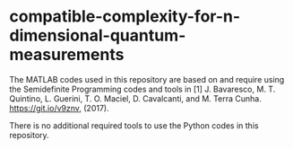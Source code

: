 # compatible-complexity-for-n-dimensional-quantum-measurements

The MATLAB codes used in this repository are based on and require using the Semidefinite Programming codes and tools in [1] J. Bavaresco, M. T. Quintino, L. Guerini, T. O. Maciel, D. Cavalcanti, and M. Terra Cunha. https://git.io/v9znv, (2017). 

There is no additional required tools to use the Python codes in this repository.
